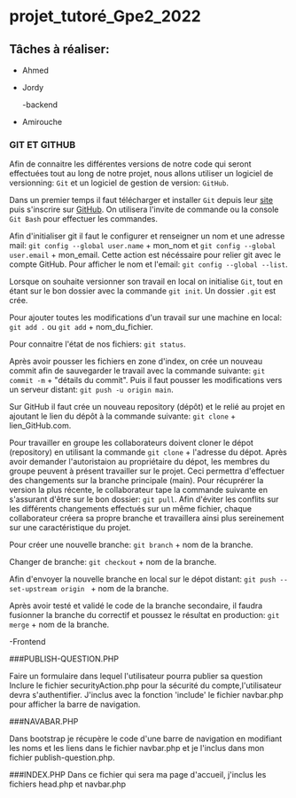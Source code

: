 # projet_tutoré_Gpe2_2022
## Tâches à réaliser:
- Ahmed
- Jordy

  -backend
- Amirouche 

### GIT ET GITHUB

Afin de connaitre les différentes versions de notre code qui seront effectuées tout au long de notre projet, nous allons utiliser un logiciel de versionning: `Git` et un logiciel de gestion de version: `GitHub`.

Dans un premier temps il faut télécharger et installer `Git` depuis leur [site](https://git-scm.com/downloads) puis s'inscrire sur [GitHub](https://github.com/). On utilisera l'invite de commande ou la console `Git Bash` pour effectuer les commandes.

Afin d'initialiser git il faut le configurer et renseigner un nom et une adresse mail: `git config --global user.name` + mon_nom et `git config --global user.email` + mon_email. Cette action est nécéssaire pour relier git avec le compte GitHub. Pour afficher le nom et l'email: `git config --global --list`.

Lorsque on souhaite versionner son travail en local on initialise `Git`, tout en étant sur le bon dossier avec la commande `git init`. Un dossier `.git` est crée.

Pour ajouter toutes les modifications d'un travail sur une machine en local: `git add .` ou `git add` + nom_du_fichier.

Pour connaitre l'état de nos fichiers: `git status`.
 
Après avoir pousser les fichiers en zone d'index, on crée un nouveau commit afin de sauvegarder le travail avec la commande suivante: `git commit -m` + "détails du commit". Puis il faut pousser les modifications vers un serveur distant: `git push -u origin main`.

Sur GitHub il faut crée un nouveau repository (dépôt) et le relié au projet en ajoutant le lien du dépôt à la commande suivante: `git clone` + lien_GitHub.com.

Pour travailler en groupe les collaborateurs doivent cloner le dépot (repository) en utilisant la commande `git clone` + l'adresse du dépot.
Après avoir demander l'autoristaion au propriétaire du dépot, les membres du groupe peuvent à présent travailler sur le projet. Ceci permettra d'effectuer des changements sur la branche principale (main). 
Pour récuprérer la version la plus récente, le collaborateur tape la commande suivante en s'assurant d'être sur le bon dossier: `git pull`.
Afin d'éviter les conflits sur les différents changements effectués sur un même fichier, chaque collaborateur créera sa propre branche et travaillera ainsi plus sereinement sur une caractéristique du projet.

Pour créer une nouvelle branche: `git branch` + nom de la branche.

Changer de branche: `git checkout` + nom de la branche.

Afin d'envoyer la nouvelle branche en local sur le dépot distant: `git push --set-upstream origin ` + nom de la branche.

Après avoir testé et validé le code de la branche secondaire, il faudra fusionner la branche du correctif et poussez le résultat en production: `git merge` + nom de la branche.
  
  -Frontend
  
###PUBLISH-QUESTION.PHP

Faire un formulaire dans lequel l'utilisateur pourra publier sa question
Inclure le fichier securityAction.php pour la sécurité du compte,l'utilisateur devra s'authentifier.
J'inclus avec la fonction 'include' le fichier navbar.php pour afficher la barre de navigation.

###NAVABAR.PHP

Dans bootstrap je récupère le code d'une barre de navigation en modifiant les noms et les liens dans le fichier navbar.php et je l'inclus dans mon fichier publish-question.php.

###INDEX.PHP
Dans ce fichier qui sera ma page d'accueil, j'inclus les fichiers head.php et navbar.php

